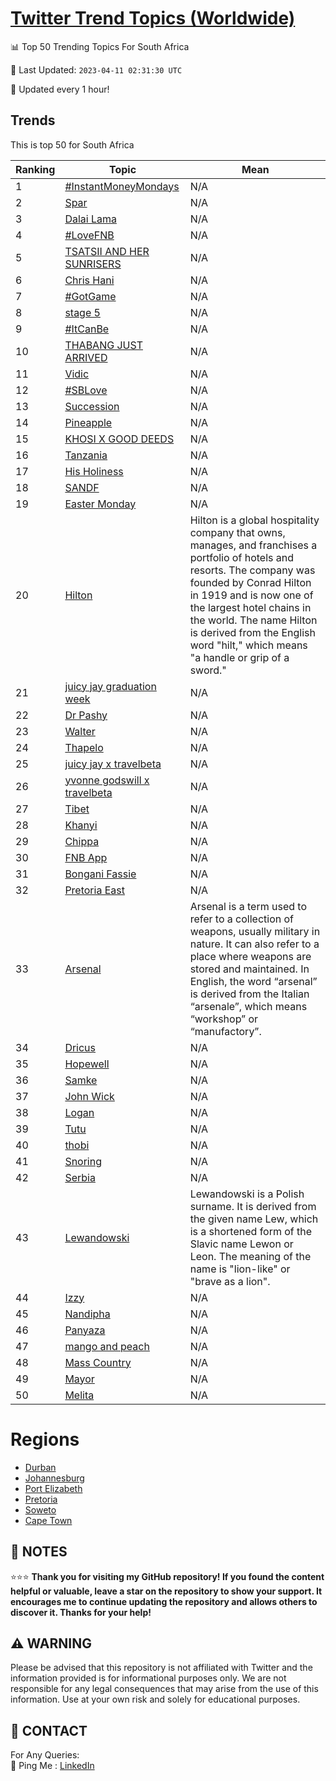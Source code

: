 [Twitter Trend Topics (Worldwide)](https://github.com/ErcinDedeoglu/Twitter-Trend-Topics)
==========


📊 Top 50 Trending Topics For South Africa

📆 Last Updated: `2023-04-11 02:31:30 UTC`

🔧 Updated every 1 hour!


## Trends

This is top 50 for South Africa

| Ranking | Topic | Mean |
| ------- | ------------ | ------------ |
| 1 | [#InstantMoneyMondays](http://twitter.com/search?q=%23InstantMoneyMondays) | N/A |
| 2 | [Spar](http://twitter.com/search?q=Spar) | N/A |
| 3 | [Dalai Lama](http://twitter.com/search?q=Dalai+Lama) | N/A |
| 4 | [#LoveFNB](http://twitter.com/search?q=%23LoveFNB) | N/A |
| 5 | [TSATSII AND HER SUNRISERS](http://twitter.com/search?q=TSATSII+AND+HER+SUNRISERS) | N/A |
| 6 | [Chris Hani](http://twitter.com/search?q=Chris+Hani) | N/A |
| 7 | [#GotGame](http://twitter.com/search?q=%23GotGame) | N/A |
| 8 | [stage 5](http://twitter.com/search?q=stage+5) | N/A |
| 9 | [#ItCanBe](http://twitter.com/search?q=%23ItCanBe) | N/A |
| 10 | [THABANG JUST ARRIVED](http://twitter.com/search?q=THABANG+JUST+ARRIVED) | N/A |
| 11 | [Vidic](http://twitter.com/search?q=Vidic) | N/A |
| 12 | [#SBLove](http://twitter.com/search?q=%23SBLove) | N/A |
| 13 | [Succession](http://twitter.com/search?q=Succession) | N/A |
| 14 | [Pineapple](http://twitter.com/search?q=Pineapple) | N/A |
| 15 | [KHOSI X GOOD DEEDS](http://twitter.com/search?q=KHOSI+X+GOOD+DEEDS) | N/A |
| 16 | [Tanzania](http://twitter.com/search?q=Tanzania) | N/A |
| 17 | [His Holiness](http://twitter.com/search?q=His+Holiness) | N/A |
| 18 | [SANDF](http://twitter.com/search?q=SANDF) | N/A |
| 19 | [Easter Monday](http://twitter.com/search?q=Easter+Monday) | N/A |
| 20 | [Hilton](http://twitter.com/search?q=Hilton) | Hilton is a global hospitality company that owns, manages, and franchises a portfolio of hotels and resorts. The company was founded by Conrad Hilton in 1919 and is now one of the largest hotel chains in the world. The name Hilton is derived from the English word "hilt," which means "a handle or grip of a sword." |
| 21 | [juicy jay graduation week](http://twitter.com/search?q=juicy+jay+graduation+week) | N/A |
| 22 | [Dr Pashy](http://twitter.com/search?q=Dr+Pashy) | N/A |
| 23 | [Walter](http://twitter.com/search?q=Walter) | N/A |
| 24 | [Thapelo](http://twitter.com/search?q=Thapelo) | N/A |
| 25 | [juicy jay x travelbeta](http://twitter.com/search?q=juicy+jay+x+travelbeta) | N/A |
| 26 | [yvonne godswill x travelbeta](http://twitter.com/search?q=yvonne+godswill+x+travelbeta) | N/A |
| 27 | [Tibet](http://twitter.com/search?q=Tibet) | N/A |
| 28 | [Khanyi](http://twitter.com/search?q=Khanyi) | N/A |
| 29 | [Chippa](http://twitter.com/search?q=Chippa) | N/A |
| 30 | [FNB App](http://twitter.com/search?q=FNB+App) | N/A |
| 31 | [Bongani Fassie](http://twitter.com/search?q=Bongani+Fassie) | N/A |
| 32 | [Pretoria East](http://twitter.com/search?q=Pretoria+East) | N/A |
| 33 | [Arsenal](http://twitter.com/search?q=Arsenal) | Arsenal is a term used to refer to a collection of weapons, usually military in nature. It can also refer to a place where weapons are stored and maintained. In English, the word “arsenal” is derived from the Italian “arsenale”, which means “workshop” or “manufactory”. |
| 34 | [Dricus](http://twitter.com/search?q=Dricus) | N/A |
| 35 | [Hopewell](http://twitter.com/search?q=Hopewell) | N/A |
| 36 | [Samke](http://twitter.com/search?q=Samke) | N/A |
| 37 | [John Wick](http://twitter.com/search?q=John+Wick) | N/A |
| 38 | [Logan](http://twitter.com/search?q=Logan) | N/A |
| 39 | [Tutu](http://twitter.com/search?q=Tutu) | N/A |
| 40 | [thobi](http://twitter.com/search?q=thobi) | N/A |
| 41 | [Snoring](http://twitter.com/search?q=Snoring) | N/A |
| 42 | [Serbia](http://twitter.com/search?q=Serbia) | N/A |
| 43 | [Lewandowski](http://twitter.com/search?q=Lewandowski) | Lewandowski is a Polish surname. It is derived from the given name Lew, which is a shortened form of the Slavic name Lewon or Leon. The meaning of the name is "lion-like" or "brave as a lion". |
| 44 | [Izzy](http://twitter.com/search?q=Izzy) | N/A |
| 45 | [Nandipha](http://twitter.com/search?q=Nandipha) | N/A |
| 46 | [Panyaza](http://twitter.com/search?q=Panyaza) | N/A |
| 47 | [mango and peach](http://twitter.com/search?q=mango+and+peach) | N/A |
| 48 | [Mass Country](http://twitter.com/search?q=Mass+Country) | N/A |
| 49 | [Mayor](http://twitter.com/search?q=Mayor) | N/A |
| 50 | [Melita](http://twitter.com/search?q=Melita) | N/A |



# Regions

* [Durban](</South Africa/Durban.md>)
* [Johannesburg](</South Africa/Johannesburg.md>)
* [Port Elizabeth](</South Africa/Port Elizabeth.md>)
* [Pretoria](</South Africa/Pretoria.md>)
* [Soweto](</South Africa/Soweto.md>)
* [Cape Town](</South Africa/Cape Town.md>)



## 📝 NOTES

⭐⭐⭐ **Thank you for visiting my GitHub repository! If you found the content helpful or valuable, leave a star on the repository to show your support. It encourages me to continue updating the repository and allows others to discover it. Thanks for your help!**


## ⚠️ WARNING

Please be advised that this repository is not affiliated with Twitter and the information provided is for informational purposes only. We are not responsible for any legal consequences that may arise from the use of this information. Use at your own risk and solely for educational purposes.


## 📨 CONTACT

 For Any Queries:  
            🏓 Ping Me : [LinkedIn](https://www.linkedin.com/in/ercindedeoglu/)
